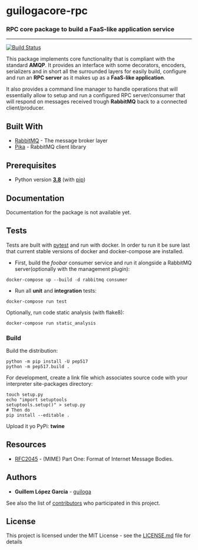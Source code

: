 # guilogacore-rpc
### RPC core package to build a FaaS-like application service
____
[![Build Status](https://www.travis-ci.com/guiloga/guilogacore-rpc.svg?branch=master)](https://www.travis-ci.com/guiloga/guilogacore-rpc)

This package implements core functionality that is compliant with the standard **AMQP**.
It provides an interface with some decorators, encoders, serializers and in short all the surrounded layers for easily build,
configure and run an **RPC server** as it makes up as a **FaaS-like application**.

It also provides a command line manager to handle operations that will essentially allow to setup and run a configured RPC server/consumer that will respond on messages received trough **RabbitMQ** back to a connected client/producer.

## Built With

* [RabbitMQ](https://www.rabbitmq.com/) - The message broker layer
* [Pika](https://pika.readthedocs.io/en/stable/index.html) - RabbitMQ client library

## Prerequisites ###

* Python version [**3.8**](https://www.python.org/downloads/release/python-380/) (with [pip](https://pip.pypa.io/en/stable/))

## Documentation ###

Documentation for the package is not available yet.

## Tests
Tests are built with [pytest](https://docs.pytest.org/en/stable/) and run with docker.
In order tu run it be sure last that current stable versions of docker and docker-compose are installed.

- First, build the *foobar* consumer service and run it alongside a RabbitMQ server(optionally with the management plugin):
```
docker-compose up --build -d rabbitmq consumer
```
- Run all **unit** and **integration** tests:
```
docker-compose run test
```

Optionally, run code static analysis (with flake8):
```
docker-compose run static_analysis
```

### Build

Build the distribution:
```shell script
python -m pip install -U pep517
python -m pep517.build .
```
For development, create a link file which associates source code with your interpreter site-packages directory:
```shell script
touch setup.py
echo "import setuptools
setuptools.setup()" > setup.py
# Then do
pip install --editable .
```
Upload it yo PyPi:
**twine**

## Resources
* [RFC2045](https://tools.ietf.org/html/rfc2045.html) - (MIME) Part One: Format of Internet Message Bodies.

## Authors

* **Guillem López Garcia** - [guiloga](https://github.com/guiloga)

See also the list of [contributors](https://github.com/your/project/contributors) who participated in this project.

## License

This project is licensed under the MIT License - see the [LICENSE.md](LICENSE.md) file for details
